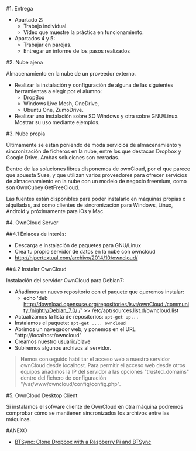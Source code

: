 
#1. Entrega

* Apartado 2:
    * Trabajo individual.
    * Vídeo que muestre la práctica en funcionamiento.
* Apartados 4 y 5:
    * Trabajar en parejas.
    * Entregar un informe de los pasos realizados

#2. Nube ajena

Almacenamiento en la nube de un proveedor externo.

* Realizar la instalación y configuración de alguna de las siguientes herramientas a elegir por el alumno: 
    * DropBox
    * Windows Live Mesh, OneDrive, 
    * Ubuntu One, ZumoDrive.
* Realizar una instalación sobre SO Windows y otra sobre GNU/Linux. Mostrar su uso mediante ejemplos.

#3. Nube propia

Últimamente se están poniendo de moda servicios de almacenamiento y sincronización 
de ficheros en la nube, entre los que destacan Dropbox y Google Drive. Ambas soluciones son cerradas.

Dentro de las soluciones libres disponemos de ownCloud, por el que parece 
que apuesta Suse, y que utilizan varios proveedores para ofrecer servicios 
de almacenamiento en la nube con un modelo de negocio freemium, como son OwnCubey GetFreeCloud.

Las fuentes están disponibles para poder instalarlo en máquinas propias o
 alquiladas, así como clientes de sincronización para Windows, Linux, Android y próximamente para iOs y Mac.

#4. OwnCloud Server

##4.1 Enlaces de interés:
* Descarga e instalación de paquetes para GNU/Linux
* Crea tu propio servidor de datos en la nube con owncloud
* http://hipertextual.com/archivo/2014/10/owncloud/

##4.2 Instalar OwnCloud

Instalación del servidor OwnCloud para Debian7:
* Añadimos un nuevo repositorio con el paquete que queremos instalar: 
    * echo 'deb http://download.opensuse.org/repositories/isv:/ownCloud:/community:/nightly/Debian_7.0/ /' >> /etc/apt/sources.list.d/owncloud.list
* Actualizamos la lista de repositorios: `apt-get up...`
* Instalamos el paquete: `apt-get .... owncloud`
* Abrimos un navegador web, y ponemos en el URL "http://localhost/owncloud"
* Creamos nuestro usuario/clave
* Subiremos algunos archivos al servidor.

> Hemos conseguido habilitar el acceso web a nuestro servidor ownCloud desde localhost. 
> Para permitir el acceso web desde otros equipos añadimos la IP del servidor a las opciones 
"trusted_domains" dentro del fichero de configuración "/var/www/owncloud/config/config.php".

#5. OwnCloud Desktop Client

Si instalamos el sofware cliente de OwnCloud en otra máquina podremos 
comprobar cómo se mantienen sincronizados los archivos entre las máquinas.

#ANEXO
* [BTSync: Clone Dropbox with a Raspberry Pi and BTSync](http://reustle.io/blog/btsync-pi)

